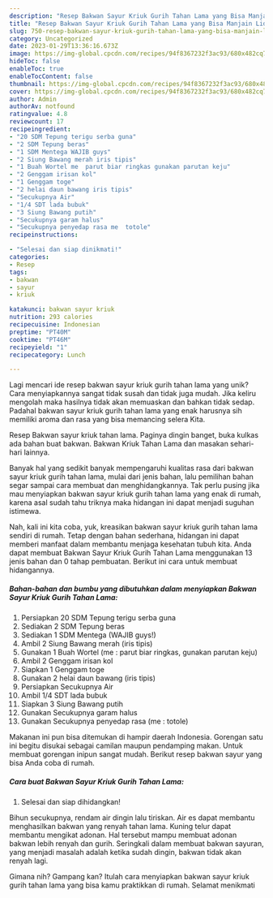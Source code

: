```yaml
---
description: "Resep Bakwan Sayur Kriuk Gurih Tahan Lama yang Bisa Manjain Lidah"
title: "Resep Bakwan Sayur Kriuk Gurih Tahan Lama yang Bisa Manjain Lidah"
slug: 750-resep-bakwan-sayur-kriuk-gurih-tahan-lama-yang-bisa-manjain-lidah
category: Uncategorized
date: 2023-01-29T13:36:16.673Z
image: https://img-global.cpcdn.com/recipes/94f8367232f3ac93/680x482cq70/bakwan-sayur-kriuk-gurih-tahan-lama-foto-resep-utama.jpg
hideToc: false
enableToc: true
enableTocContent: false
thumbnail: https://img-global.cpcdn.com/recipes/94f8367232f3ac93/680x482cq70/bakwan-sayur-kriuk-gurih-tahan-lama-foto-resep-utama.jpg
cover: https://img-global.cpcdn.com/recipes/94f8367232f3ac93/680x482cq70/bakwan-sayur-kriuk-gurih-tahan-lama-foto-resep-utama.jpg
author: Admin
authorAv: notfound
ratingvalue: 4.8
reviewcount: 17
recipeingredient:
- "20 SDM Tepung terigu serba guna"
- "2 SDM Tepung beras"
- "1 SDM Mentega WAJIB guys"
- "2 Siung Bawang merah iris tipis"
- "1 Buah Wortel me  parut biar ringkas gunakan parutan keju"
- "2 Genggam irisan kol"
- "1 Genggam toge"
- "2 helai daun bawang iris tipis"
- "Secukupnya Air"
- "1/4 SDT lada bubuk"
- "3 Siung Bawang putih"
- "Secukupnya garam halus"
- "Secukupnya penyedap rasa me  totole"
recipeinstructions:

- "Selesai dan siap dinikmati!"
categories:
- Resep
tags:
- bakwan
- sayur
- kriuk

katakunci: bakwan sayur kriuk 
nutrition: 293 calories
recipecuisine: Indonesian
preptime: "PT40M"
cooktime: "PT46M"
recipeyield: "1"
recipecategory: Lunch

---
```





Lagi mencari ide resep bakwan sayur kriuk gurih tahan lama yang unik? Cara menyiapkannya sangat tidak susah dan tidak juga mudah. Jika keliru mengolah maka hasilnya tidak akan memuaskan dan bahkan tidak sedap. Padahal bakwan sayur kriuk gurih tahan lama yang enak harusnya sih memiliki aroma dan rasa yang bisa memancing selera Kita.





Resep Bakwan sayur kriuk tahan lama. Paginya dingin banget, buka kulkas ada bahan buat bakwan. Bakwan Kriuk Tahan Lama dan masakan sehari-hari lainnya.

Banyak hal yang sedikit banyak mempengaruhi kualitas rasa dari bakwan sayur kriuk gurih tahan lama, mulai dari jenis bahan, lalu pemilihan bahan segar sampai cara membuat dan menghidangkannya. Tak perlu pusing jika mau menyiapkan bakwan sayur kriuk gurih tahan lama yang enak di rumah, karena asal sudah tahu triknya maka hidangan ini dapat menjadi suguhan istimewa.






Nah, kali ini kita coba, yuk, kreasikan bakwan sayur kriuk gurih tahan lama sendiri di rumah. Tetap dengan bahan sederhana, hidangan ini dapat memberi manfaat dalam membantu menjaga kesehatan tubuh kita. Anda dapat membuat Bakwan Sayur Kriuk Gurih Tahan Lama menggunakan 13 jenis bahan dan 0 tahap pembuatan. Berikut ini cara untuk membuat hidangannya.

<!--inarticleads1-->

##### Bahan-bahan dan bumbu yang dibutuhkan dalam menyiapkan Bakwan Sayur Kriuk Gurih Tahan Lama:

1. Persiapkan 20 SDM Tepung terigu serba guna
1. Sediakan 2 SDM Tepung beras
1. Sediakan 1 SDM Mentega (WAJIB guys!)
1. Ambil 2 Siung Bawang merah (iris tipis)
1. Gunakan 1 Buah Wortel (me : parut biar ringkas, gunakan parutan keju)
1. Ambil 2 Genggam irisan kol
1. Siapkan 1 Genggam toge
1. Gunakan 2 helai daun bawang (iris tipis)
1. Persiapkan Secukupnya Air
1. Ambil 1/4 SDT lada bubuk
1. Siapkan 3 Siung Bawang putih
1. Gunakan Secukupnya garam halus
1. Gunakan Secukupnya penyedap rasa (me : totole)


Makanan ini pun bisa ditemukan di hampir daerah Indonesia. Gorengan satu ini begitu disukai sebagai camilan maupun pendamping makan. Untuk membuat gorengan inipun sangat mudah. Berikut resep bakwan sayur yang bisa Anda coba di rumah. 

<!--inarticleads2-->

##### Cara buat Bakwan Sayur Kriuk Gurih Tahan Lama:


1. Selesai dan siap dihidangkan!

Bihun secukupnya, rendam air dingin lalu tiriskan. Air es dapat membantu menghasilkan bakwan yang renyah tahan lama. Kuning telur dapat membantu mengikat adonan. Hal tersebut mampu membuat adonan bakwan lebih renyah dan gurih. Seringkali dalam membuat bakwan sayuran, yang menjadi masalah adalah ketika sudah dingin, bakwan tidak akan renyah lagi. 

Gimana nih? Gampang kan? Itulah cara menyiapkan bakwan sayur kriuk gurih tahan lama yang bisa kamu praktikkan di rumah. Selamat menikmati
